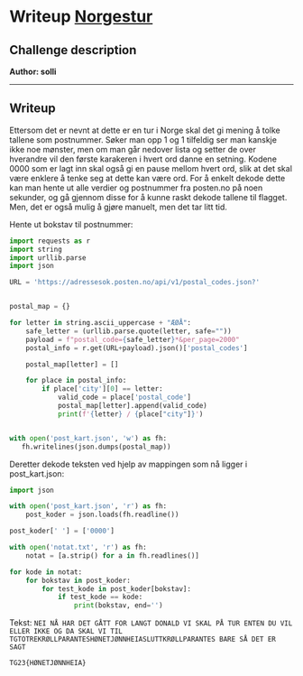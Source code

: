 # Writeup [Norgestur](./README.md)

## Challenge description

**Author: solli**

---

## Writeup

Ettersom det er nevnt at dette er en tur i Norge skal det gi mening å tolke tallene som postnummer. Søker man opp 1 og 1 tilfeldig ser man kanskje ikke noe mønster, men om man går nedover lista og setter de over hverandre vil den første karakeren i hvert ord danne en setning. Kodene 0000 som er lagt inn skal også gi en pause mellom hvert ord, slik at det skal være enklere å tenke seg at dette kan være ord. 
For å enkelt dekode dette kan man hente ut alle verdier og postnummer fra posten.no på noen sekunder, og gå gjennom disse for å kunne raskt dekode tallene til flagget. Men, det er også mulig å gjøre manuelt, men det tar litt tid. 


Hente ut bokstav til postnummer:

```py
import requests as r
import string
import urllib.parse
import json

URL = 'https://adressesok.posten.no/api/v1/postal_codes.json?'


postal_map = {}

for letter in string.ascii_uppercase + "ÆØÅ":
    safe_letter = (urllib.parse.quote(letter, safe=""))
    payload = f"postal_code={safe_letter}*&per_page=2000"
    postal_info = r.get(URL+payload).json()['postal_codes']

    postal_map[letter] = []

    for place in postal_info:
        if place['city'][0] == letter:
            valid_code = place['postal_code']
            postal_map[letter].append(valid_code)
            print(f'{letter} / {place["city"]}')


with open('post_kart.json', 'w') as fh:
   fh.writelines(json.dumps(postal_map)) 
```

Deretter dekode teksten ved hjelp av mappingen som nå ligger i post_kart.json:

```py
import json

with open('post_kart.json', 'r') as fh:
    post_koder = json.loads(fh.readline())

post_koder[' '] = ['0000']

with open('notat.txt', 'r') as fh:
    notat = [a.strip() for a in fh.readlines()]

for kode in notat:
    for bokstav in post_koder:
        for test_kode in post_koder[bokstav]:
            if test_kode == kode:
                print(bokstav, end='')
```

Tekst: `NEI NÅ HAR DET GÅTT FOR LANGT DONALD VI SKAL PÅ TUR ENTEN DU VIL ELLER IKKE OG DA SKAL VI TIL TGTOTREKRØLLPARANTESHØNETJØNNHEIASLUTTKRØLLPARANTES BARE SÅ DET ER SAGT`

```
TG23{HØNETJØNNHEIA}
```

